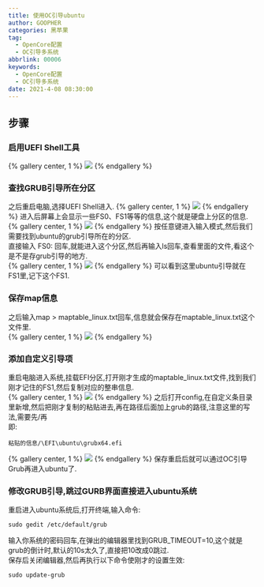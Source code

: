 ```yaml
---
title: 使用OC引导ubuntu
author: GOOPHER
categories: 黑苹果
tag:
  - OpenCore配置
  - OC引导多系统
abbrlink: 00006
keywords:
  - OpenCore配置
  - OC引导多系统
date: 2021-4-08 08:30:00
---
```

## 步骤
### 启用UEFI Shell工具
{% gallery center, 1 %}
![](https://cdn.jsdelivr.net/gh/Goopher97/tuchuang2@main/img/1617842045000.png)
{% endgallery %}
### 查找GRUB引导所在分区
之后重启电脑,选择UEFI Shell进入.
{% gallery center, 1 %}
![](https://cdn.jsdelivr.net/gh/Goopher97/tuchuang2@main/img/1617842123000.png)
{% endgallery %}
进入后屏幕上会显示一些FS0、FS1等等的信息,这个就是硬盘上分区的信息.  
{% gallery center, 1 %}
![](https://cdn.jsdelivr.net/gh/Goopher97/tuchuang2@main/img/1617842214000.png)
{% endgallery %}
按任意键进入输入模式,然后我们需要找到ubuntu的grub引导所在的分区.  
直接输入 FS0: 回车,就能进入这个分区,然后再输入ls回车,查看里面的文件,看这个是不是存grub引导的地方.  
{% gallery center, 1 %}
![](https://cdn.jsdelivr.net/gh/Goopher97/tuchuang2@main/img/1617843209000.png)
{% endgallery %}
可以看到这里ubuntu引导就在FS1里,记下这个FS1.
### 保存map信息
之后输入map > maptable_linux.txt回车,信息就会保存在maptable_linux.txt这个文件里.  
{% gallery center, 1 %}
![](https://cdn.jsdelivr.net/gh/Goopher97/tuchuang2@main/img/1617843376000.png)
{% endgallery %}
### 添加自定义引导项
重启电脑进入系统,挂载EFI分区,打开刚才生成的maptable_linux.txt文件,找到我们刚才记住的FS1,然后复制对应的整串信息.  
{% gallery center, 1 %}
![](https://cdn.jsdelivr.net/gh/Goopher97/tuchuang2@main/img/1617843549000.png)
{% endgallery %}
之后打开config,在自定义条目录里新增,然后把刚才复制的粘贴进去,再在路径后面加上grub的路径,注意这里的写法,需要先/再\
即:
```
粘贴的信息/\EFI\ubuntu\grubx64.efi
```
{% gallery center, 1 %}
![](https://cdn.jsdelivr.net/gh/Goopher97/tuchuang2@main/img/1617843735000.png)
{% endgallery %}
保存重启后就可以通过OC引导Grub再进入ubuntu了.
### 修改GRUB引导,跳过GURB界面直接进入ubuntu系统
重启进入ubuntu系统后,打开终端,输入命令:
```
sudo gedit /etc/default/grub
```
输入你系统的密码回车,在弹出的编辑器里找到GRUB_TIMEOUT=10,这个就是grub的倒计时,默认的10s太久了,直接把10改成0跳过.  
保存后关闭编辑器,然后再执行以下命令使刚才的设置生效:
```
sudo update-grub
```